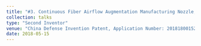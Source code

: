 ```yaml
---
title: "#3. Continuous Fiber Airflow Augmentation Manufacturing Nozzle, Manufacturing Method and Additive Manufacturing Equipment"
collection: talks
type: "Second Inventor"
venue: "China Defense Invention Patent, Application Number: 201818001521.8  (Status: under substantive examination)"
date: 2018-05-15
---
```


